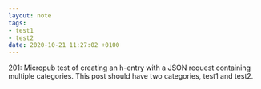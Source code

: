 ```yaml
---
layout: note
tags:
- test1
- test2
date: 2020-10-21 11:27:02 +0100
---
```


201: Micropub test of creating an h-entry with a JSON request containing multiple categories. This post should have two categories, test1 and test2.
